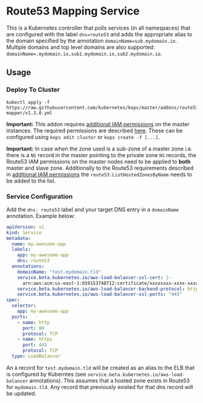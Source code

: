 # Route53 Mapping Service

This is a Kubernetes controller that polls services (in all namespaces) that are
configured with the label `dns=route53` and adds the appropriate alias to the
domain specified by the annotation `domainName=sub.mydomain.io`. Multiple
domains and top level domains are also supported:
`domainName=.mydomain.io,sub1.mydomain.io,sub2.mydomain.io`.

## Usage

### Deploy To Cluster

```
kubectl apply -f https://raw.githubusercontent.com/kubernetes/kops/master/addons/route53-mapper/v1.3.0.yml
```

**Important:**
This addon requires [additional IAM permissions](../../docs/iam_roles.md) on the master instances.
The required permissions are described [here](https://github.com/wearemolecule/route53-kubernetes).
These can be configured using `kops edit cluster` or `kops create -f [...]`.

**Important:**
In case when the zone used is a sub-zone of a master zone i.e. there is a `NS` record in the master pointing to the private zone `NS` records, the Route53 IAM permissions on the master nodes need to be applied to **both** master and slave zone. Additionally to the Route53 requirements described in [additional IAM permissions](../../docs/iam_roles.md) the `route53:ListHostedZonesByName` needs to be added to the list.

### Service Configuration

Add the `dns: route53` label and your target DNS entry in a `domainName`
annotation. Example below:

```yaml
apiVersion: v1
kind: Service
metadata:
  name: my-awesome-app
  labels:
    app: my-awesome-app
    dns: route53
  annotations:
    domainName: "test.mydomain.tld"
    service.beta.kubernetes.io/aws-load-balancer-ssl-cert: |-
      arn:aws:acm:us-east-1:659153740712:certificate/xxxxxxxx-xxxx-xxxx-xxxx-xxxxxxxxxxxx
    service.beta.kubernetes.io/aws-load-balancer-backend-protocol: http
    service.beta.kubernetes.io/aws-load-balancer-ssl-ports: "443"
spec:
  selector:
    app: my-awesome-app
  ports:
    - name: http
      port: 80
      protocol: TCP
    - name: https
      port: 443
      protocol: TCP
  type: LoadBalancer
```

An `A` record for `test.mydomain.tld` will be created as an alias to the ELB
that is configured by Kuberntes (see `service.beta.kubernetes.io/aws-load-
balancer` annotations). This assumes that a hosted zone exists in Route53 for
`mydomain.tld`. Any record that previously existed for that dns record will be
updated.



